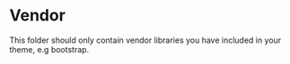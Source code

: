 # Vendor

This folder should only contain vendor libraries you have included in your theme, e.g bootstrap.
